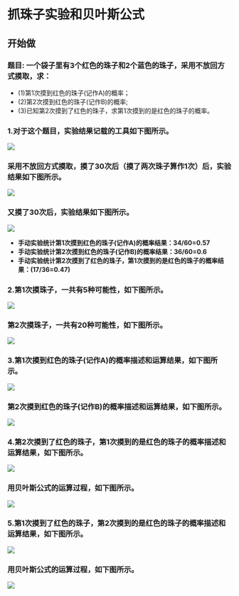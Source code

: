 # 抓珠子实验和贝叶斯公式

## 开始做

### 题目: 一个袋子里有3个红色的珠子和2个蓝色的珠子，采用不放回方式摸取，求：
- (1)第1次摸到红色的珠子(记作A)的概率；
- (2)第2次摸到红色的珠子(记作B)的概率;
- (3)已知第2次摸到了红色的珠子，求第1次摸到的是红色的珠子的概率。

### 1.对于这个题目，实验结果记载的工具如下图所示。

![](/images/概率/抓珠子实验和贝叶斯公式/实验场景.jpg)

### 采用不放回方式摸取，摸了30次后（摸了两次珠子算作1次）后，实验结果如下图所示。

![](/images/概率/抓珠子实验和贝叶斯公式/抓珠子实验的统计_1.jpg)

### 又摸了30次后，实验结果如下图所示。

![](/images/概率/抓珠子实验和贝叶斯公式/抓珠子实验的统计_2.jpg)

- **手动实验统计第1次摸到红色的珠子(记作A)的概率结果：34/60=0.57**
- **手动实验统计第2次摸到红色的珠子(记作B)的概率结果：36/60=0.6**
- **手动实验统计第2次摸到了红色的珠子，第1次摸到的是红色的珠子的概率结果：(17/36=0.47)**

### 2.第1次摸珠子，一共有5种可能性，如下图所示。

![](/images/概率/抓珠子实验和贝叶斯公式/1a1.jpg)

### 第2次摸珠子，一共有20种可能性，如下图所示。

![](/images/概率/抓珠子实验和贝叶斯公式/2a1.jpg)

### 3.第1次摸到红色的珠子(记作A)的概率描述和运算结果，如下图所示。

![](/images/概率/抓珠子实验和贝叶斯公式/3a1.jpg)

### 第2次摸到红色的珠子(记作B)的概率描述和运算结果，如下图所示。

![](/images/概率/抓珠子实验和贝叶斯公式/3a2.jpg)

### 4.第2次摸到了红色的珠子，第1次摸到的是红色的珠子的概率描述和运算结果，如下图所示。

![](/images/概率/抓珠子实验和贝叶斯公式/4a1.jpg)

### 用贝叶斯公式的运算过程，如下图所示。

![](/images/概率/抓珠子实验和贝叶斯公式/4a2.jpg)

### 5.第1次摸到了红色的珠子，第2次摸到的是红色的珠子的概率描述和运算结果，如下图所示。

![](/images/概率/抓珠子实验和贝叶斯公式/5a1.jpg)

### 用贝叶斯公式的运算过程，如下图所示。

![](/images/概率/抓珠子实验和贝叶斯公式/5a2.jpg)